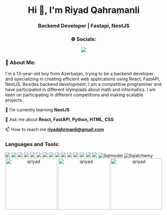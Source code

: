 <h1 align="center">Hi 👋, I'm Riyad Qahramanli</h1>
<h3 align="center">Backend Developer | Fastapi, NestJS</h3>
<h3 align="center">🌐 Socials:</h3>
<p align = "center">
  <a href = "https://www.instagram.com/qahramanli_riyad/"><img src = "https://img.shields.io/badge/Instagram-C802F5.svg?style=for-the-badge&logo=instagram&logoColor=white"></img></a>
</p>

<h3 align = "left">💫 About Me:</h3>
<p align = "left">I'm a 13-year-old boy from Azerbaijan, trying to be a backend developer and specializing in creating efficient web applications using React, FastAPI, NestJS. Besides backend development, I am a competitive programmer and have participated in different olympiads about math and informatics. I am keen on participating in different competitions and making scalable projects.</p>

🌱 I’m currently learning **NestJS**

💬 Ask me about **React, FastAPI, Python, HTML, CSS**

📫 How to reach me **riyadqhrmanli@gmail.com**

<h3 align="left">Languages and Tools:</h3>
<div>
  <img src = "https://img.shields.io/badge/Bootstrap-7952B3.svg?style=for-the-badge&logo=bootstrap&logoColor=white"></img>
  <img src = "https://img.shields.io/badge/C++-00599C.svg?style=for-the-badge&logo=cplusplus&logoColor=white"></img>
  <img src = "https://img.shields.io/badge/CSS3-1572B6.svg?style=for-the-badge&logo=css3&logoColor=white"></img>
  <img src = "https://img.shields.io/badge/Docker-2496ED.svg?style=for-the-badge&logo=docker&logoColor=white"></img>
  <img src = "https://img.shields.io/badge/Git-F05032.svg?style=for-the-badge&logo=git&logoColor=white"></img>
  <img src = "https://img.shields.io/badge/HTML5-E34F26.svg?style=for-the-badge&logo=html5&logoColor=white"></img>
  <img src = "https://img.shields.io/badge/JavaScript-F7DF1E.svg?style=for-the-badge&logo=javascript&logoColor=black"></img>
  <img src = "https://img.shields.io/badge/MySQL-4479A1.svg?style=for-the-badge&logo=mysql&logoColor=white"></img>
  <img src = "https://img.shields.io/badge/NestJS-E0234E.svg?style=for-the-badge&logo=nestjs&logoColor=white"></img>
  <img src = "https://img.shields.io/badge/PostgreSQL-4169E1.svg?style=for-the-badge&logo=postgresql&logoColor=white"></img>
  <img src = "https://img.shields.io/badge/Postman-FF6C37.svg?style=for-the-badge&logo=postman&logoColor=white"></img>
  <img src = "https://img.shields.io/badge/Python-3776AB.svg?style=for-the-badge&logo=python&logoColor=white"></img>
  <img src = "https://img.shields.io/badge/React-61DAFB.svg?style=for-the-badge&logo=react&logoColor=black"></img>
  <img src = "https://img.shields.io/badge/SQLite-003B57.svg?style=for-the-badge&logo=sqlite&logoColor=white"></img>
  <img src = "https://img.shields.io/badge/TypeScript-3178C6.svg?style=for-the-badge&logo=typescript&logoColor=white"></img>
  <img src="https://img.shields.io/badge/SQLModel-3776AB.svg?style=for-the-badge&logo=python&logoColor=white" alt="Sqlmodel">
  <img src="https://img.shields.io/badge/SQLAlchemy-3776AB.svg?style=for-the-badge&logo=python&logoColor=white" alt="Sqlalchemy">
</div>

<div align="center">
  <img src="https://github-readme-stats.vercel.app/api/top-langs?username=qriyad&show_icons=true&locale=en&layout=compact&theme=dark" alt="qriyad" height=165 />
  <img src="https://github-readme-stats.vercel.app/api?username=qriyad&show_icons=true&locale=en&theme=dark" alt="qriyad" height=165 />
  <img src="https://github-readme-streak-stats.herokuapp.com/?user=qriyad&theme=dark" alt="qriyad" height=165 />
</div>
